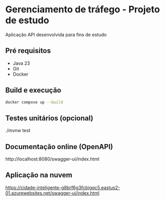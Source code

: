 # Gerenciamento de tráfego - Projeto de estudo

Aplicação API desenvolvida para fins de estudo

## Pré requisitos
- Java 23
- Git
- Docker
## Build e execução

```sh
docker compose up --build
```

## Testes unitários (opcional)

./mvnw test


## Documentação online (OpenAPI)

http://localhost:8080/swagger-ui/index.html

## Aplicação na nuvem
https://cidade-inteligente-g8brf6g3fcbjgqc5.eastus2-01.azurewebsites.net/swagger-ui/index.html